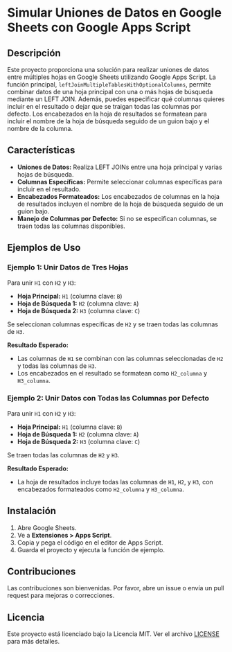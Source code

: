 # Simular Uniones de Datos en Google Sheets con Google Apps Script

## Descripción

Este proyecto proporciona una solución para realizar uniones de datos entre múltiples hojas en Google Sheets utilizando Google Apps Script. La función principal, `leftJoinMultipleTablesWithOptionalColumns`, permite combinar datos de una hoja principal con una o más hojas de búsqueda mediante un LEFT JOIN. Además, puedes especificar qué columnas quieres incluir en el resultado o dejar que se traigan todas las columnas por defecto. Los encabezados en la hoja de resultados se formatean para incluir el nombre de la hoja de búsqueda seguido de un guion bajo y el nombre de la columna.

## Características

- **Uniones de Datos:** Realiza LEFT JOINs entre una hoja principal y varias hojas de búsqueda.
- **Columnas Específicas:** Permite seleccionar columnas específicas para incluir en el resultado.
- **Encabezados Formateados:** Los encabezados de columnas en la hoja de resultados incluyen el nombre de la hoja de búsqueda seguido de un guion bajo.
- **Manejo de Columnas por Defecto:** Si no se especifican columnas, se traen todas las columnas disponibles.

## Ejemplos de Uso

### Ejemplo 1: Unir Datos de Tres Hojas

Para unir `H1` con `H2` y `H3`:

- **Hoja Principal:** `H1` (columna clave: `B`)
- **Hoja de Búsqueda 1:** `H2` (columna clave: `A`)
- **Hoja de Búsqueda 2:** `H3` (columna clave: `C`)

Se seleccionan columnas específicas de `H2` y se traen todas las columnas de `H3`.

**Resultado Esperado:**

- Las columnas de `H1` se combinan con las columnas seleccionadas de `H2` y todas las columnas de `H3`.
- Los encabezados en el resultado se formatean como `H2_columna` y `H3_columna`.

### Ejemplo 2: Unir Datos con Todas las Columnas por Defecto

Para unir `H1` con `H2` y `H3`:

- **Hoja Principal:** `H1` (columna clave: `B`)
- **Hoja de Búsqueda 1:** `H2` (columna clave: `A`)
- **Hoja de Búsqueda 2:** `H3` (columna clave: `C`)

Se traen todas las columnas de `H2` y `H3`.

**Resultado Esperado:**

- La hoja de resultados incluye todas las columnas de `H1`, `H2`, y `H3`, con encabezados formateados como `H2_columna` y `H3_columna`.

## Instalación

1. Abre Google Sheets.
2. Ve a **Extensiones > Apps Script**.
3. Copia y pega el código en el editor de Apps Script.
4. Guarda el proyecto y ejecuta la función de ejemplo.

## Contribuciones

Las contribuciones son bienvenidas. Por favor, abre un issue o envía un pull request para mejoras o correcciones.

## Licencia

Este proyecto está licenciado bajo la Licencia MIT. Ver el archivo [LICENSE](LICENSE) para más detalles.
